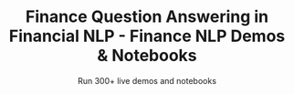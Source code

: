 ---
layout: demopagenew
title: Finance Question Answering in Financial NLP - Finance NLP Demos & Notebooks
seotitle: 'Visual NLP: Finance Question Answering in Financial NLP - John Snow Labs'
subtitle: Run 300+ live demos and notebooks
full_width: true
permalink: /financial_question_answering
key: demo
nav_key: demo
article_header:
  type: demo
license: false
mode: immersivebg
show_edit_on_github: false
show_date: false
data:
  sections:  
    - secheader: yes
      secheader:
        - subtitle: Finance Question Answering in Financial NLP - Live Demos & Notebooks
          activemenu: financial_question_answering
      source: yes
      source:         
        - title: Financial Question Answering 
          id: financial_question_answering            
          image: 
              src: /assets/images/Financial_Question_Answering.svg
          excerpt: Automatically generate answers to questions with context in financial documents.
          actions:
          - text: Live Demo
            type: normal
            url: https://demo.johnsnowlabs.com/finance/FINANCIAL_QUESTION_ANSWERING/
          - text: Colab
            type: blue_btn
            url: 
        - title: Financial Table Question Answering 
          id: financial_table_question_answering            
          image: 
              src: /assets/images/Financial_Table_Question_Answering.svg
          excerpt: Automatically generate answers to questions with context in financial Tables.
          actions:
          - text: Live Demo
            type: normal
            url: https://demo.johnsnowlabs.com/finance/FINANCIAL_TABLE_QUESTION_ANSWERING/
          - text: Colab
            type: blue_btn
            url:
---